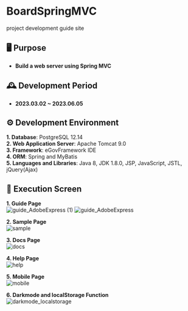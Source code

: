 # **BoardSpringMVC**
project development guide site

## 🖥️ **Purpose**
- **Build a web server using Spring MVC**


## 🕰️ **Development Period**
- **2023.03.02 ~ 2023.06.05**


## ⚙️ **Development Environment**
**1. Database**: PostgreSQL 12.14<br>
**2. Web Application Server**: Apache Tomcat 9.0<br>
**3. Framework**: eGovFramework IDE<br>
**4. ORM**: Spring and MyBatis<br>
**5. Languages and Libraries**: Java 8, JDK 1.8.0, JSP, JavaScript, JSTL, jQuery(Ajax)<br>

## 📌 **Execution Screen**
**1. Guide Page**<br>
![guide_AdobeExpress (1)](https://github.com/toughC/seesunguide_v1.1.5/assets/76736351/08dd1343-18a2-4207-b81e-5ef53cf5d301)
![guide_AdobeExpress](https://github.com/toughC/seesunguide_v1.1.5/assets/76736351/cecefa53-8d62-43c4-8902-d835b2f196a3)

**2. Sample Page**<br>
![sample](https://github.com/toughC/seesunguide_v1.1.5/assets/76736351/b627d7ae-a6b9-4a91-8167-ffe331eb1129)

**3. Docs Page**<br>
![docs](https://github.com/toughC/seesunguide_v1.1.5/assets/76736351/d67fe159-aab8-43a9-a68a-09d02427612a)

**4. Help Page**<br>
![help](https://github.com/toughC/seesunguide_v1.1.5/assets/76736351/ed7b5f76-c459-4e1d-9ca8-1a3c973fcf68)

**5. Mobile Page**<br>
![mobile](https://github.com/toughC/seesunguide_v1.1.5/assets/76736351/a7222689-c6aa-4392-ae0c-d705d243a9dd)

**6. Darkmode and localStorage Function**<br>
![darkmode_localstorage](https://github.com/toughC/seesunguide_v1.1.5/assets/76736351/d2378d5b-7fa0-4089-9f5f-4eac8bccf7b5)
